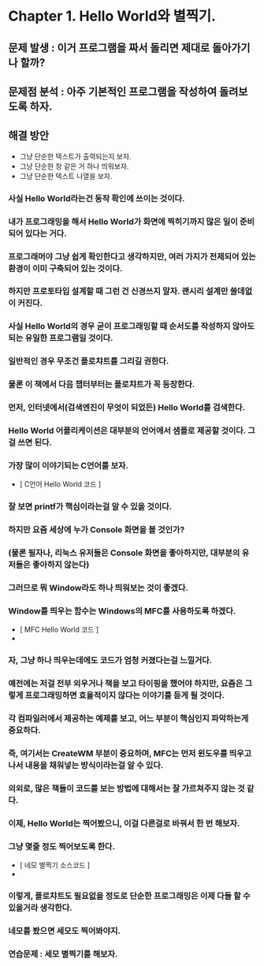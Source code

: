 # Chapter 1. Hello World와 별찍기.
## 문제 발생 : 이거 프로그램을 짜서 돌리면 제대로 돌아가기나 할까?
## 문제점 분석 : 아주 기본적인 프로그램을 작성하여 돌려보도록 하자.
## 해결 방안
*	그냥 단순한 텍스트가 출력되는지 보자.
*	그냥 단순한 창 같은 거 하나 띄워보자.
*	그냥 단순한 텍스트 나열을 보자.

### 사실 Hello World라는건 동작 확인에 쓰이는 것이다.
### 내가 프로그래밍을 해서 Hello World가 화면에 찍히기까지 많은 일이 준비되어 있다는 거다.
### 프로그래머야 그냥 쉽게 확인한다고 생각하지만, 여러 가지가 전제되어 있는 환경이 이미 구축되어 있는 것이다.
### 하지만 프로토타입 설계할 때 그런 건 신경쓰지 말자. 괜시리 설계만 쓸데없이 커진다.
### 사실 Hello World의 경우 굳이 프로그래밍할 때 순서도를 작성하지 않아도 되는 유일한 프로그램일 것이다.
### 일반적인 경우 무조건 플로챠트를 그리길 권한다.
### 물론 이 책에서 다음 챕터부터는 플로챠트가 꼭 등장한다.
### 먼저, 인터넷에서(검색엔진이 무엇이 되었든) Hello World를 검색한다.
### Hello World 어플리케이션은 대부분의 언어에서 샘플로 제공할 것이다. 그걸 쓰면 된다.
### 가장 많이 이야기되는 C언어를 보자.
* [ C언어 Hello World 코드 ]

### 잘 보면 printf가 핵심이라는걸 알 수 있을 것이다.
### 하지만 요즘 세상에 누가 Console 화면을 볼 것인가?
### (물론 필자나, 리눅스 유저들은 Console 화면을 좋아하지만, 대부분의 유저들은 좋아하지 않는다)
### 그러므로 뭐 Window라도 하나 띄워보는 것이 좋겠다.
### Window를 띄우는 함수는 Windows의 MFC를 사용하도록 하겠다.
* [ MFC Hello World 코드 ]
* 
### 자, 그냥 하나 띄우는데에도 코드가 엄청 커졌다는걸 느낄거다.
### 예전에는 저걸 전부 외우거나 책을 보고 타이핑을 했어야 하지만, 요즘은 그렇게 프로그래밍하면 효율적이지 않다는 이야기를 듣게 될 것이다.
### 각 컴파일러에서 제공하는 예제를 보고, 어느 부분이 핵심인지 파악하는게 중요하다.
### 즉, 여기서는 CreateWM 부분이 중요하며, MFC는 먼저 윈도우를 띄우고 나서 내용을 채워넣는 방식이라는걸 알 수 있다.
### 의외로, 많은 책들이 코드를 보는 방법에 대해서는 잘 가르쳐주지 않는 것 같다.
### 이제, Hello World는 찍어봤으니, 이걸 다른걸로 바꿔서 한 번 해보자.
### 그냥 몇줄 정도 찍어보도록 한다.
* [ 네모 별찍기 소스코드 ]
* 
### 이렇게, 플로챠트도 필요없을 정도로 단순한 프로그래밍은 이제 다들 할 수 있을거라 생각한다.
### 네모를 봤으면 세모도 찍어봐야지.
### 연습문제 : 세모 별찍기를 해보자.

